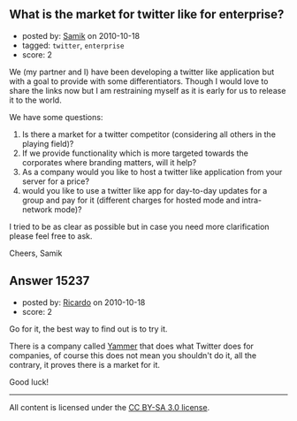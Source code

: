 ## What is the market for twitter like for enterprise?

- posted by: [Samik](https://stackexchange.com/users/-1/3353-samik) on 2010-10-18
- tagged: `twitter`, `enterprise`
- score: 2

We (my partner and I) have been developing a twitter like application but with a goal to provide with some differentiators. Though I would love to share the links now but I am restraining myself as it is early for us to release it to the world.

We have some questions:

 1. Is there a market for a twitter competitor (considering all others in the playing field)?
 2. If we provide functionality which is more targeted towards the corporates where branding matters, will it help?
 3. As a company would you like to host a twitter like application from your server for a price?
 4. would you like to use a twitter like app for day-to-day updates for a group and pay for it (different charges for hosted mode and intra-network mode)?

I tried to be as clear as possible but in case you need more clarification please feel free to ask.

Cheers,
Samik


## Answer 15237

- posted by: [Ricardo](https://stackexchange.com/users/-1/42-ricardo) on 2010-10-18
- score: 2

<p>Go for it, the best way to find out is to try it. </p>

<p>There is a company called <a href="https://www.yammer.com/" rel="nofollow">Yammer</a> that does what Twitter does for companies, of course this does not mean you shouldn't do it, all the contrary, it proves there is a market for it.</p>

<p>Good luck!</p>




---

All content is licensed under the [CC BY-SA 3.0 license](https://creativecommons.org/licenses/by-sa/3.0/).
